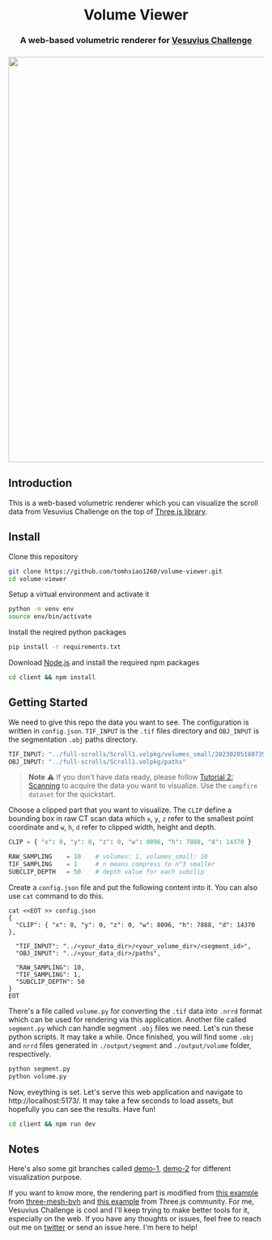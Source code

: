 <h1 align="center">Volume Viewer</h1>

<h3 align="center">
A web-based volumetric renderer for <a href="https://scrollprize.org/" target="_blank">Vesuvius Challenge</a>
<h3/>

<p align="center">
    <img src="https://github.com/tomhsiao1260/volume-viewer/assets/31985811/3e2572fd-8640-435a-bf13-7a48eb45973f" width="800px"/>
</p>

## Introduction

This is a web-based volumetric renderer which you can visualize the scroll data from Vesuvius Challenge on the top of [Three.js library](https://threejs.org/).

## Install

Clone this repository
```bash
git clone https://github.com/tomhsiao1260/volume-viewer.git
cd volume-viewer
```

Setup a virtual environment and activate it
```bash
python -m venv env
source env/bin/activate
```

Install the reqired python packages
```bash
pip install -r requirements.txt
```

Download [Node.js](https://nodejs.org/en/download/) and install the required npm packages
```bash
cd client && npm install
```

## Getting Started

We need to give this repo the data you want to see. The configuration is written in `config.json`. `TIF_INPUT` is the `.tif` files directory and `OBJ_INPUT` is the segmentation `.obj` paths directory.

```python
TIF_INPUT: "../full-scrolls/Scroll1.volpkg/volumes_small/20230205180739"
OBJ_INPUT: "../full-scrolls/Scroll1.volpkg/paths"
```

> **Note** 
> :warning: 
> If you don't have data ready, please follow [Tutorial 2: Scanning](https://scrollprize.org/tutorial2)
> to acquire the data you want to visualize. Use the `campfire dataset` for the quickstart.

Choose a clipped part that you want to visualize. The `CLIP` define a bounding box in raw CT scan data which `x`, `y`, `z` refer to the smallest point coordinate and `w`, `h`, `d` refer to clipped width, height and depth.

```python
CLIP = { "x": 0, "y": 0, "z": 0, "w": 8096, "h": 7888, "d": 14370 }

RAW_SAMPLING    = 10    # volumes: 1, volumes_small: 10
TIF_SAMPLING    = 1     # n means compress to n^3 smaller
SUBCLIP_DEPTH   = 50    # depth value for each subclip
```

Create a `config.json` file and put the following content into it. You can also use `cat` command to do this.
```
cat <<EOT >> config.json
{
  "CLIP": { "x": 0, "y": 0, "z": 0, "w": 8096, "h": 7888, "d": 14370 },

  "TIF_INPUT": "../<your_data_dir>/<your_volume_dir>/<segment_id>",
  "OBJ_INPUT": "../<your_data_dir>/paths",

  "RAW_SAMPLING": 10,
  "TIF_SAMPLING": 1,
  "SUBCLIP_DEPTH": 50
}
EOT
```

There's a file called `volume.py` for converting the `.tif` data into `.nrrd` format which can be used for rendering via this application. Another file called `segment.py` which can handle segment `.obj` files we need. Let's run these python scripts. It may take a while. Once finished, you will find some `.obj` and `nrrd` files generated in `./output/segment` and `./output/volume` folder, respectively.

```python
python segment.py
python volume.py
```

Now, eveything is set. Let's serve this web application and navigate to http://localhost:5173/. It may take a few seconds to load assets, but hopefully you can see the results. Have fun!

```bash
cd client && npm run dev
```

## Notes
    
Here's also some git branches called [demo-1](https://github.com/tomhsiao1260/volume-viewer/tree/demo-1), [demo-2](https://github.com/tomhsiao1260/volume-viewer/tree/demo-2) for different visualization purpose.

If you want to know more, the rendering part is modified from [this example](https://github.com/gkjohnson/three-mesh-bvh/blob/master/example/sdfGeneration.js) from [three-mesh-bvh](https://github.com/gkjohnson/three-mesh-bvh) and [this example](https://github.com/mrdoob/three.js/blob/master/examples/webgl2_materials_texture3d.html) from Three.js community. For me, Vesuvius Challenge is cool and I'll keep trying to make better tools for it, especially on the web. If you have any thoughts or issues, feel free to reach out me on [twitter](https://twitter.com/yaohsiao123) or send an issue here. I'm here to help!
